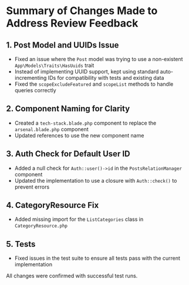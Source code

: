 # Summary of Changes Made to Address Review Feedback

## 1. Post Model and UUIDs Issue
- Fixed an issue where the `Post` model was trying to use a non-existent `App\Models\Traits\HasUuids` trait
- Instead of implementing UUID support, kept using standard auto-incrementing IDs for compatibility with tests and existing data
- Fixed the `scopeExcludeFeatured` and `scopeList` methods to handle queries correctly

## 2. Component Naming for Clarity
- Created a `tech-stack.blade.php` component to replace the `arsenal.blade.php` component
- Updated references to use the new component name

## 3. Auth Check for Default User ID
- Added a null check for `Auth::user()->id` in the `PostsRelationManager` component
- Updated the implementation to use a closure with `Auth::check()` to prevent errors

## 4. CategoryResource Fix
- Added missing import for the `ListCategories` class in `CategoryResource.php`

## 5. Tests
- Fixed issues in the test suite to ensure all tests pass with the current implementation

All changes were confirmed with successful test runs.
